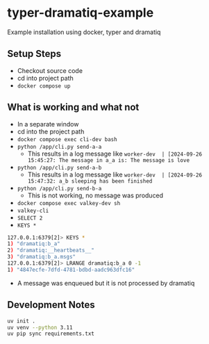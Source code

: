 # typer-dramatiq-example

Example installation using docker, typer and dramatiq

## Setup Steps

* Checkout source code
* cd into project path
* `docker compose up`

## What is working and what not

* In a separate window
* cd into the project path
* `docker compose exec cli-dev bash`
* `python /app/cli.py send-a-a`
  * This results in a log message like `worker-dev  | [2024-09-26 15:45:27: The message in a_a is: The message is love`
* `python /app/cli.py send-a-b`
  * This results in a log message like `worker-dev  | [2024-09-26 15:47:32: a_b sleeping has been finished`
* `python /app/cli.py send-b-a`
  * This is not working, no message was produced
* `docker compose exec valkey-dev sh`
* `valkey-cli`
* `SELECT 2`
* `KEYS *`
```bash
127.0.0.1:6379[2]> KEYS *
1) "dramatiq:b_a"
2) "dramatiq:__heartbeats__"
3) "dramatiq:b_a.msgs"
127.0.0.1:6379[2]> LRANGE dramatiq:b_a 0 -1
1) "4847ecfe-7dfd-4781-bdbd-aadc963dfc16"
```
  * A message was enqueued but it is not processed by dramatiq

## Development Notes

```bash
uv init .
uv venv --python 3.11
uv pip sync requirements.txt
```
